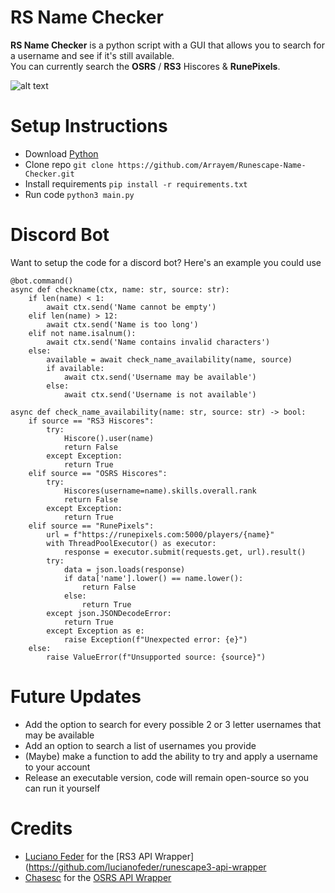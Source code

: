 # RS Name Checker
<strong>RS Name Checker</strong> is a python script with a GUI that allows you to search for a username and see if it's still available. <br />
You can currently search the <strong>OSRS</strong> / <strong>RS3</strong> Hiscores & <strong>RunePixels</strong>.
<br />

![alt text](https://github.com/Arrayem/Runescape-Name-Checker/blob/main/images/Updated_UI.png?raw=true)

# Setup Instructions
+ Download [Python](https://www.python.org/)
+ Clone repo `git clone https://github.com/Arrayem/Runescape-Name-Checker.git`
+ Install requirements `pip install -r requirements.txt`
+ Run code `python3 main.py`

# Discord Bot
Want to setup the code for a discord bot? Here's an example you could use 
```
@bot.command()
async def checkname(ctx, name: str, source: str):
    if len(name) < 1:
        await ctx.send('Name cannot be empty')
    elif len(name) > 12:
        await ctx.send('Name is too long')
    elif not name.isalnum():
        await ctx.send('Name contains invalid characters')
    else:
        available = await check_name_availability(name, source)
        if available:
            await ctx.send('Username may be available')
        else:
            await ctx.send('Username is not available')

async def check_name_availability(name: str, source: str) -> bool:
    if source == "RS3 Hiscores":
        try:
            Hiscore().user(name)
            return False
        except Exception:
            return True
    elif source == "OSRS Hiscores":
        try:
            Hiscores(username=name).skills.overall.rank
            return False
        except Exception:
            return True
    elif source == "RunePixels":
        url = f"https://runepixels.com:5000/players/{name}"
        with ThreadPoolExecutor() as executor:
            response = executor.submit(requests.get, url).result()
        try:
            data = json.loads(response)
            if data['name'].lower() == name.lower():
                return False
            else:
                return True
        except json.JSONDecodeError:
            return True
        except Exception as e:
            raise Exception(f"Unexpected error: {e}")
    else:
        raise ValueError(f"Unsupported source: {source}")
```

# Future Updates
+ Add the option to search for every possible 2 or 3 letter usernames that may be available
+ Add an option to search a list of usernames you provide
+ (Maybe) make a function to add the ability to try and apply a username to your account
+ Release an executable version, code will remain open-source so you can run it yourself


# Credits
+ [Luciano Feder](https://github.com/lucianofeder) for the [RS3 API Wrapper](https://github.com/lucianofeder/runescape3-api-wrapper
+ [Chasesc](https://github.com/Chasesc) for the [OSRS API Wrapper](https://github.com/Chasesc/OSRS-API-Wrapper)

